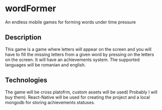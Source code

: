 # wordFormer
An endless mobile games for forming words under time pressure

## Description
This game is a game where letters will appear on the screen and you will have to fill the missing letters from a given word by pressing on the letters on the screen.
It will have an achievements system.
The supported languages will be romanian and english.

## Technologies
The game will be cross platofrm, custom assets will be used( Probably I will buy them).
React-Native will be used for creating the project and a local mongodb for storing achievements statuses.

